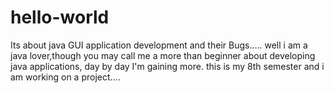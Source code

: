# hello-world
Its about java GUI application development and their Bugs.....
well i am a java lover,though you may call me a more than beginner about developing java applications,
day by day I'm gaining more.
this is my 8th semester and i am working on a project....
